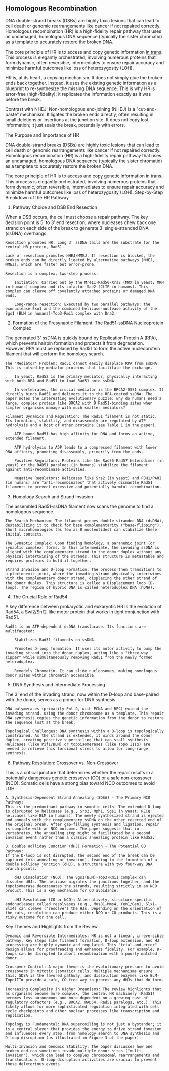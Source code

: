 ## Homologous Recombination

DNA double-strand breaks (DSBs) are highly toxic lesions that can lead to cell death or genomic rearrangements like cancer if not repaired correctly. Homologous recombination (HR) is a high-fidelity repair pathway that uses an undamaged, homologous DNA sequence (typically the sister chromatid) as a template to accurately restore the broken DNA.

The core principle of HR is to access and copy genetic information [in trans](copy_in_trans.md). This process is elegantly orchestrated, involving numerous proteins that form dynamic, often reversible, intermediates to ensure repair accuracy and minimize harmful outcomes like loss of heterozygosity (LOH).

HR is, at its heart, a copying mechanism. It does not simply glue the broken ends back together. Instead, it uses the existing genetic information as a blueprint to re-synthesize the missing DNA sequence. This is why HR is error-free (high-fidelity); it replicates the information exactly as it was before the break.

Contrast with NHEJ: Non-homologous end-joining (NHEJ) is a "cut-and-paste" mechanism. It ligates the broken ends directly, often resulting in small deletions or insertions at the junction site. It does not copy lost information; it just seals the break, potentially with errors.

The Purpose and Importance of HR

DNA double-strand breaks (DSBs) are highly toxic lesions that can lead to cell death or genomic rearrangements like cancer if not repaired correctly. Homologous recombination (HR) is a high-fidelity repair pathway that uses an undamaged, homologous DNA sequence (typically the sister chromatid) as a template to accurately restore the broken DNA.

The core principle of HR is to access and copy genetic information in trans. This process is elegantly orchestrated, involving numerous proteins that form dynamic, often reversible, intermediates to ensure repair accuracy and minimize harmful outcomes like loss of heterozygosity (LOH).
Step-by-Step Breakdown of the HR Pathway

1. Pathway Choice and DSB End Resection

When a DSB occurs, the cell must choose a repair pathway. The key decision point is 5' to 3' end resection, where nucleases chew back one strand on each side of the break to generate 3' single-stranded DNA (ssDNA) overhangs.

    Resection promotes HR. Long 3' ssDNA tails are the substrate for the central HR protein, Rad51.

    Lack of resection promotes NHEJ/MMEJ. If resection is blocked, the broken ends can be directly ligated by alternative pathways (NHEJ, MMEJ), which are faster but error-prone.

    Resection is a complex, two-step process:

        Initiation: Carried out by the Mre11-Rad50-Xrs2 (MRX in yeast; MRN in humans) complex and its cofactor Sae2 (CtIP in humans). This complex can cleave off covalently attached proteins or damaged DNA ends.

        Long-range resection: Executed by two parallel pathways: the exonuclease Exo1 and the combined helicase-nuclease activity of the Sgs1 (BLM in humans)-Top3-Rmi1 complex with Dna2.

2. Formation of the Presynaptic Filament: The Rad51-ssDNA Nucleoprotein Complex

The generated 3' ssDNA is quickly bound by Replication Protein A (RPA), which prevents hairpin formation and protects it from degradation. However, RPA must be replaced by Rad51 to form the active nucleoprotein filament that will perform the homology search.

    The "Mediator" Problem: Rad51 cannot easily displace RPA from ssDNA. This is solved by mediator proteins that facilitate the exchange.

        In yeast, Rad52 is the primary mediator, physically interacting with both RPA and Rad51 to load Rad51 onto ssDNA.

        In vertebrates, the crucial mediator is the BRCA2-DSS1 complex. It directly binds Rad51 and delivers it to the RPA-coated ssDNA. The paper notes the interesting evolutionary puzzle: why do humans need a large, complex protein like BRCA2 with 9 Rad51-binding sites when simpler organisms manage with much smaller mediators?

    Filament Dynamics and Regulation: The Rad51 filament is not static. Its formation, stability, and disassembly are regulated by ATP hydrolysis and a host of other proteins (see Table 1 in the paper).

        ATP-bound Rad51 has high affinity for DNA and forms an active, extended filament.

        ATP hydrolysis to ADP leads to a compressed filament with lower DNA affinity, promoting disassembly, primarily from the ends.

        Positive Regulators: Proteins like the Rad55-Rad57 heterodimer (in yeast) or the RAD51 paralogs (in humans) stabilize the filament against anti-recombinase activities.

        Negative Regulators: Helicases like Srs2 (in yeast) and FBH1/PARI (in humans) are "anti-recombinases" that actively dismantle Rad51 filaments to prevent excessive and potentially harmful recombination.

3. Homology Search and Strand Invasion

The assembled Rad51-ssDNA filament now scans the genome to find a homologous sequence.

    The Search Mechanism: The filament probes double-stranded DNA (dsDNA), destabilizing it to check for base complementarity ("base-flipping"). Short microhomologies (as few as 8 nucleotides) can stabilize these initial contacts.

    The Synaptic Complex: Upon finding homology, a paranemic joint (or synaptic complex) forms. In this intermediate, the invading ssDNA is aligned with the complementary strand in the donor duplex without any physical intertwining of the strands. This structure is metastable and requires proteins to hold it together.

    Strand Invasion and D-loop Formation: The process then transitions to a plectonemic joint, where the invading strand physically intertwines with the complementary donor strand, displacing the other strand of the donor duplex. This structure is called a Displacement loop (D-loop). The region of hybrid DNA is called heteroduplex DNA (hDNA).

4. The Crucial Role of Rad54

A key difference between prokaryotic and eukaryotic HR is the evolution of Rad54, a Swi2/Snf2-like motor protein that works in tight conjunction with Rad51.

    Rad54 is an ATP-dependent dsDNA translocase. Its functions are multifaceted:

        Stabilizes Rad51 filaments on ssDNA.

        Promotes D-loop formation. It uses its motor activity to pump the invading strand into the donor duplex, acting like a "three-way zipper" while simultaneously removing Rad51 from the newly formed heteroduplex.

        Remodels Chromatin. It can slide nucleosomes, making homologous donor sites within chromatin accessible.

5. DNA Synthesis and Intermediate Processing

The 3' end of the invading strand, now within the D-loop and base-paired with the donor, serves as a primer for DNA synthesis.

    DNA polymerases (primarily Pol δ, with PCNA and RFC) extend the invading strand, using the donor chromosome as a template. This repair DNA synthesis copies the genetic information from the donor to restore the sequence lost at the break.

    Topological Challenges: DNA synthesis within a D-loop is topologically constrained. As the strand is extended, it winds around the donor duplex, creating positive supercoiling that can stall synthesis. Helicases (like Pif1/BLM) or topoisomerases (like Topo IIIα) are needed to relieve this torsional stress to allow for long-range synthesis.

6. Pathway Resolution: Crossover vs. Non-Crossover

This is a critical juncture that determines whether the repair results in a potentially dangerous genetic crossover (CO) or a safe non-crossover (NCO). Somatic cells have a strong bias toward NCO outcomes to avoid LOH.

    A. Synthesis-Dependent Strand Annealing (SDSA) - The Primary NCO Pathway:
    This is the predominant pathway in somatic cells. The extended D-loop is disrupted by helicases (e.g., Srs2, Mph1, Sgs1 in yeast; RECQ helicases like BLM in humans). The newly synthesized strand is ejected and anneals with the complementary ssDNA on the other resected end of the original break. After gap-filling synthesis and ligation, repair is complete with an NCO outcome. The paper suggests that in vertebrates, the annealing step might be facilitated by a second invasion event rather than a classic annealing protein like Rad52.

    B. Double Holliday Junction (dHJ) Formation - The Potential CO Pathway:
    If the D-loop is not disrupted, the second end of the break can be captured (via annealing or invasion), leading to the formation of a double Holliday junction (dHJ), a structure with two four-way DNA branch points.

        dHJ Dissolution (NCO): The Sgs1(BLM)-Top3-Rmi1 complex can dissolve dHJs. The helicase migrates the junctions together, and the topoisomerase decatenates the strands, resulting strictly in an NCO product. This is a key mechanism for CO avoidance.

        dHJ Resolution (CO or NCO): Alternatively, structure-specific endonucleases called resolvases (e.g., Mus81-Mms4, Yen1/Gen1, Slx1-Slx4) can cleave ("resolve") the HJs. Depending on the orientation of the cuts, resolution can produce either NCO or CO products. This is a risky outcome for the cell.

Key Themes and Highlights from the Review

    Dynamic and Reversible Intermediates: HR is not a linear, irreversible pathway. Key steps like filament formation, D-loop extension, and HJ processing are highly dynamic and regulated. This "trial-and-error" design allows for proofreading and enhances fidelity. For example, D-loops can be disrupted to abort recombination with a poorly matched donor.

    Crossover Control: A major theme is the evolutionary pressure to avoid crossovers in mitotic (somatic) cells. Multiple mechanisms ensure this: SDSA is the favored pathway, and dissolution enzymes like BLM-TopoIIIα provide a safe, CO-free way to process any dHJs that do form.

    Increasing Complexity in Higher Organisms: The review highlights that as organisms become more complex, the central HR machinery (Rad51) becomes less autonomous and more dependent on a growing cast of regulatory cofactors (e.g., BRCA2, RAD54, Rad51 paralogs, etc.). This likely allows for more sophisticated regulation integrated with cell cycle checkpoints and other nuclear processes like transcription and replication.

    Topology is Fundamental: DNA supercoiling is not just a bystander; it is a central player that provides the energy to drive strand invasion and influences every step, from homology search to DNA synthesis and D-loop disruption (as illustrated in Figure 3 of the paper).

    Multi-Invasion and Genomic Stability: The paper discusses how one broken end can sometimes invade multiple donor sites ("multi-invasion"), which can lead to complex chromosomal rearrangements and translocations. D-loop disruption activities are crucial to prevent these deleterious events.

